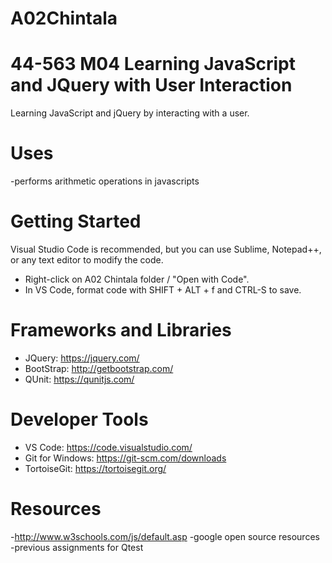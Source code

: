 # A02Chintala

# 44-563 M04 Learning JavaScript and JQuery with User Interaction

Learning JavaScript and jQuery by interacting with a user. 

# Uses

-performs arithmetic operations in javascripts


# Getting Started

Visual Studio Code is recommended, but you can use Sublime, Notepad++, or any text editor to modify the code. 

- Right-click on A02 Chintala folder / "Open with Code".
- In VS Code, format code with SHIFT + ALT + f and CTRL-S to save.

# Frameworks and Libraries

- JQuery: https://jquery.com/
- BootStrap: http://getbootstrap.com/
- QUnit: https://qunitjs.com/

# Developer Tools

- VS Code: https://code.visualstudio.com/
- Git for Windows: https://git-scm.com/downloads
- TortoiseGit: https://tortoisegit.org/

# Resources

-http://www.w3schools.com/js/default.asp
-google open source resources
-previous assignments for Qtest







